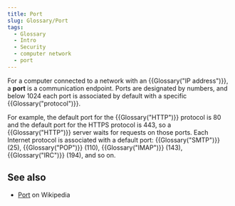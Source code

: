 ```yaml
---
title: Port
slug: Glossary/Port
tags:
  - Glossary
  - Intro
  - Security
  - computer network
  - port
---
```


For a computer connected to a network with an {{Glossary("IP address")}}, a **port** is a communication endpoint. Ports are designated by numbers, and below 1024 each port is associated by default with a specific {{Glossary("protocol")}}.

For example, the default port for the {{Glossary("HTTP")}} protocol is 80 and the default port for the HTTPS protocol is 443, so a {{Glossary("HTTP")}} server waits for requests on those ports. Each Internet protocol is associated with a default port: {{Glossary("SMTP")}} (25), {{Glossary("POP")}} (110), {{Glossary("IMAP")}} (143), {{Glossary("IRC")}} (194), and so on.

## See also

- [Port](<https://en.wikipedia.org/wiki/Port_(computer_networking)>) on Wikipedia
